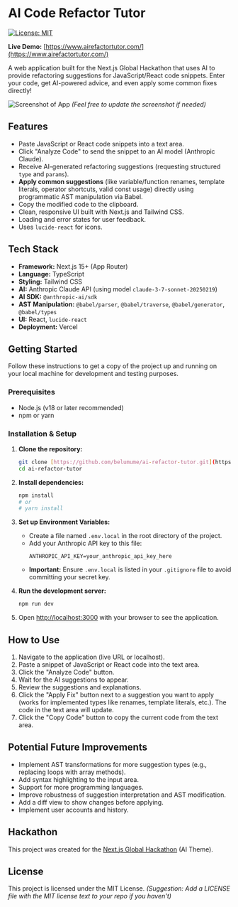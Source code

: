 # AI Code Refactor Tutor

[![License: MIT](https://img.shields.io/badge/License-MIT-yellow.svg)](https://opensource.org/licenses/MIT)

**Live Demo:** [https://www.airefactortutor.com/](https://www.airefactortutor.com/)

A web application built for the Next.js Global Hackathon that uses AI to provide refactoring suggestions for JavaScript/React code snippets. Enter your code, get AI-powered advice, and even apply some common fixes directly!

![Screenshot of App](https://i.imgur.com/8Ik3DhL.png)
*(Feel free to update the screenshot if needed)*

## Features

* Paste JavaScript or React code snippets into a text area.
* Click "Analyze Code" to send the snippet to an AI model (Anthropic Claude).
* Receive AI-generated refactoring suggestions (requesting structured `type` and `params`).
* **Apply common suggestions** (like variable/function renames, template literals, operator shortcuts, valid const usage) directly using programmatic AST manipulation via Babel.
* Copy the modified code to the clipboard.
* Clean, responsive UI built with Next.js and Tailwind CSS.
* Loading and error states for user feedback.
* Uses `lucide-react` for icons.

## Tech Stack

* **Framework:** Next.js 15+ (App Router)
* **Language:** TypeScript
* **Styling:** Tailwind CSS
* **AI:** Anthropic Claude API (using model `claude-3-7-sonnet-20250219`)
* **AI SDK:** `@anthropic-ai/sdk`
* **AST Manipulation:** `@babel/parser`, `@babel/traverse`, `@babel/generator`, `@babel/types`
* **UI:** React, `lucide-react`
* **Deployment:** Vercel

## Getting Started

Follow these instructions to get a copy of the project up and running on your local machine for development and testing purposes.

### Prerequisites

* Node.js (v18 or later recommended)
* npm or yarn

### Installation & Setup

1.  **Clone the repository:**
    ```bash
    git clone [https://github.com/belumume/ai-refactor-tutor.git](https://www.google.com/search?q=https://github.com/belumume/ai-refactor-tutor.git)
    cd ai-refactor-tutor
    ```
2.  **Install dependencies:**
    ```bash
    npm install
    # or
    # yarn install
    ```
3.  **Set up Environment Variables:**
    * Create a file named `.env.local` in the root directory of the project.
    * Add your Anthropic API key to this file:
        ```plaintext
        ANTHROPIC_API_KEY=your_anthropic_api_key_here
        ```
    * **Important:** Ensure `.env.local` is listed in your `.gitignore` file to avoid committing your secret key.

4.  **Run the development server:**
    ```bash
    npm run dev
    ```
5.  Open [http://localhost:3000](http://localhost:3000) with your browser to see the application.

## How to Use

1.  Navigate to the application (live URL or localhost).
2.  Paste a snippet of JavaScript or React code into the text area.
3.  Click the "Analyze Code" button.
4.  Wait for the AI suggestions to appear.
5.  Review the suggestions and explanations.
6.  Click the "Apply Fix" button next to a suggestion you want to apply (works for implemented types like renames, template literals, etc.). The code in the text area will update.
7.  Click the "Copy Code" button to copy the current code from the text area.

## Potential Future Improvements

* Implement AST transformations for more suggestion types (e.g., replacing loops with array methods).
* Add syntax highlighting to the input area.
* Support for more programming languages.
* Improve robustness of suggestion interpretation and AST modification.
* Add a diff view to show changes before applying.
* Implement user accounts and history.

## Hackathon

This project was created for the [Next.js Global Hackathon](https://next-hackathon-2025.vercel.app/) (AI Theme).

## License

This project is licensed under the MIT License. *(Suggestion: Add a LICENSE file with the MIT license text to your repo if you haven't)*

